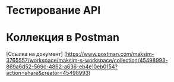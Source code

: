 # Тестирование API

# Коллекция в Postman
 [Ссылка на документ] (https://www.postman.com/maksim-3765557/workspace/maksim-s-workspace/collection/45498993-869a6d52-569c-4862-a636-eb4e10eb0154?action=share&creator=45498993)
